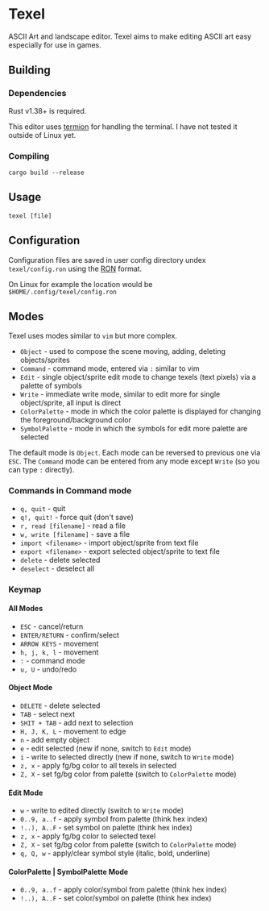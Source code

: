 # Texel

ASCII Art and landscape editor. Texel aims to make editing ASCII art easy especially
for use in games.

## Building

### Dependencies

Rust v1.38+ is required.

This editor uses [termion](https://gitlab.redox-os.org/redox-os/termion) for handling the terminal. I have not tested it outside of Linux yet.

### Compiling

`cargo build --release`

## Usage

`texel [file]`

## Configuration

Configuration files are saved in user config directory undex `texel/config.ron` using the [RON](https://github.com/ron-rs/ron) format.

On Linux for example the location would be `$HOME/.config/texel/config.ron`

## Modes

Texel uses modes similar to `vim` but more complex.

* `Object` - used to compose the scene moving, adding, deleting objects/sprites
* `Command` - command mode, entered via `:` similar to vim
* `Edit` - single object/sprite edit mode to change texels (text pixels) via a palette of symbols
* `Write` - immediate write mode, similar to edit more for single object/sprite, all input is direct
* `ColorPalette` - mode in which the color palette is displayed for changing the foreground/background color
* `SymbolPalette` - mode in which the symbols for edit more palette are selected

The default mode is `Object`. Each mode can be reversed to previous one via `ESC`.
The `Command` mode can be entered from any mode except `Write` (so you can type `:` directly).

### Commands in Command mode
* `q, quit`               - quit
* `q!, quit!`             - force quit (don't save)
* `r, read [filename]`    - read a file
* `w, write [filename]`   - save a file
* `import <filename>`     - import object/sprite from text file
* `export <filename>`     - export selected object/sprite to text file
* `delete`                - delete selected
* `deselect`              - deselect all

### Keymap

#### All Modes
* `ESC`          - cancel/return
* `ENTER/RETURN` - confirm/select
* `ARROW KEYS`   - movement
* `h, j, k, l`   - movement
* `:`            - command mode
* `u, U`         - undo/redo

#### Object Mode
* `DELETE`       - delete selected
* `TAB`          - select next
* `SHIT + TAB`   - add next to selection
* `H, J, K, L`   - movement to edge
* `n`            - add empty object
* `e`            - edit selected (new if none, switch to `Edit` mode)
* `i`            - write to selected directly (new if none, switch to `Write` mode)
* `z, x`         - apply fg/bg color to all texels in selected
* `Z, X`         - set fg/bg color from palette (switch to `ColorPalette` mode)

#### Edit Mode

* `w`            - write to edited directly (switch to `Write` mode)
* `0..9, a..f`   - apply symbol from palette (think hex index)
* `!..), A..F`   - set symbol on palette (think hex index)
* `z, x`         - apply fg/bg color to selected texel
* `Z, X`         - set fg/bg color from palette (switch to `ColorPalette` mode)
* `q, Q, w`      - apply/clear symbol style (italic, bold, underline)

#### ColorPalette | SymbolPalette Mode

* `0..9, a..f`   - apply color/symbol from palette (think hex index)
* `!..), A..F`   - set color/symbol on palette (think hex index)

